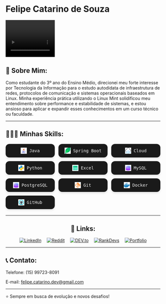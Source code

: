 <h1><span>Felipe Catarino de Souza</span></h1>
<video width="160" height="120" controls>
  <source src="server.mp4" type="video/mp4">
Your browser does not support the video tag.
</video>

<h2>👋 Sobre Mim:</h2>
Como estudante do 3º ano do Ensino Médio, direcionei meu forte interesse por Tecnologia da Informação para o estudo autodidata de infraestrutura de redes, protocolos de comunicação e sistemas operacionais baseados em Linux. Minha experiência prática utilizando o Linux Mint solidificou meu entendimento sobre performance e estabilidade de sistemas, e estou ansioso para aplicar e expandir esses conhecimentos em um curso técnico ou faculdade.

-----

<h2>🧑🏻‍💻 Minhas Skills:</h2>
<div style="display: grid; grid-template-columns: repeat(auto-fit, minmax(150px, 1fr)); gap: 12px; margin: 20px 0;">
  <div style="background-color: #1a1a1a; color: #f0f0f0; padding: 12px; border-radius: 12px; font-family: monospace; box-shadow: 0 4px 6px rgba(0,0,0,0.1); text-align: center; display: flex; align-items: center; justify-content: center; gap: 8px;">
    <img src="java.png" width="20" height="20" alt="Java" />
    <span>Java</span>
  </div>
  <div style="background-color: #1a1a1a; color: #f0f0f0; padding: 12px; border-radius: 12px; font-family: monospace; box-shadow: 0 4px 6px rgba(0,0,0,0.1); text-align: center; display: flex; align-items: center; justify-content: center; gap: 8px;">
    <img src="spring.png" width="20" height="20" alt="Spring Boot" />
    <span>Spring Boot</span>
  </div>
    <div style="background-color: #1a1a1a; color: #f0f0f0; padding: 12px; border-radius: 12px; font-family: monospace; box-shadow: 0 4px 6px rgba(0,0,0,0.1); text-align: center; display: flex; align-items: center; justify-content: center; gap: 8px;">
    <img src="nuvem.png" width="20" height="20" alt="Cloud" />
    <span>Cloud</span>
  </div>
  <div style="background-color: #1a1a1a; color: #f0f0f0; padding: 12px; border-radius: 12px; font-family: monospace; box-shadow: 0 4px 6px rgba(0,0,0,0.1); text-align: center; display: flex; align-items: center; justify-content: center; gap: 8px;">
    <img src="python.png" width="20" height="20" alt="Python" />
    <span>Python</span>
  </div>
    <div style="background-color: #1a1a1a; color: #f0f0f0; padding: 12px; border-radius: 12px; font-family: monospace; box-shadow: 0 4px 6px rgba(0,0,0,0.1); text-align: center; display: flex; align-items: center; justify-content: center; gap: 8px;">
    <img src="excel.png" width="20" height="20" alt="Excel" />
    <span>Excel</span>
  </div>
  <div style="background-color: #1a1a1a; color: #f0f0f0; padding: 12px; border-radius: 12px; font-family: monospace; box-shadow: 0 4px 6px rgba(0,0,0,0.1); text-align: center; display: flex; align-items: center; justify-content: center; gap: 8px;">
    <img src="dados.png" width="20" height="20" alt="MySQL" />
    <span>MySQL</span>
  </div>
  <div style="background-color: #1a1a1a; color: #f0f0f0; padding: 12px; border-radius: 12px; font-family: monospace; box-shadow: 0 4px 6px rgba(0,0,0,0.1); text-align: center; display: flex; align-items: center; justify-content: center; gap: 8px;">
    <img src="dados.png" width="20" height="20" alt="PostgreSQL" />
    <span>PostgreSQL</span>
  </div>
  <div style="background-color: #1a1a1a; color: #f0f0f0; padding: 12px; border-radius: 12px; font-family: monospace; box-shadow: 0 4px 6px rgba(0,0,0,0.1); text-align: center; display: flex; align-items: center; justify-content: center; gap: 8px;">
    <img src="git.png" width="20" height="20" alt="Git" />
    <span>Git</span>
  </div>
    <div style="background-color: #1a1a1a; color: #f0f0f0; padding: 12px; border-radius: 12px; font-family: monospace; box-shadow: 0 4px 6px rgba(0,0,0,0.1); text-align: center; display: flex; align-items: center; justify-content: center; gap: 8px;">
    <img src="docker.png" width="20" height="20" alt="Docker" />
    <span>Docker</span>
  </div>
  <div style="background-color: #1a1a1a; color: #f0f0f0; padding: 12px; border-radius: 12px; font-family: monospace; box-shadow: 0 4px 6px rgba(0,0,0,0.1); text-align: center; display: flex; align-items: center; justify-content: center; gap: 8px;">
    <img src="github.png" width="20" height="20" alt="GitHub" />
    <span>GitHub</span>
  </div>
</div>

--------

<h2 align="center">🔗 Links:</h2>
<p align="center">
  <a href="https://www.linkedin.com/in/felipe-catarino-de-souza-8a0907373" target="_blank"><img src="https://img.shields.io/badge/LinkedIn-0077B5?style=for-the-badge&logo=linkedin&logoColor=white" alt="LinkedIn"></a> 
  <a href="https://www.reddit.com/user/Fellps017" target="_blank"><img src="https://img.shields.io/badge/Reddit-FF4500?style=for-the-badge&logo=reddit&logoColor=white" alt="Reddit"></a> 
  <a href="https://dev.to/fellps017" target="_blank"><img src="https://img.shields.io/badge/DEV.to-0A0A0A?style=for-the-badge&logo=dev.to&logoColor=white" alt="DEV.to"></a> 
  <a href="https://www.rankdevs.com/Fellps018" target="_blank"><img src="https://img.shields.io/badge/RankDevs-000000?style=for-the-badge&logo=about.me&logoColor=white" alt="RankDevs"></a> 
  <a href="https://fellps018.github.io/portifolio/" target="_blank"><img src="https://img.shields.io/badge/Portfolio-FF6B6B?style=for-the-badge&logo=circle&logoColor=white" alt="Portfolio"></a>
</p>


---------

<h2>📞 Contato:</h2>

Telefone: (15) 99723-8091

E-mail: felipe.catarino.dev@gmail.com

----
⭐️ Sempre em busca de evolução e novos desafios!


